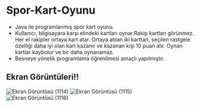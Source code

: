 # Spor-Kart-Oyunu
- Java ile programlanmış spor kart oyunu.
- Kullanıcı, bilgisayara karşı elindeki kartları oynar.Rakip kartları görünmez. Her el rakipler ortaya kart atar. Ortaya atılan iki karttan, seçilen rastgele özelliği daha iyi olan kart kazanır ve kazanan kişi 10 puan alır. Oynan kartlar kaybolur ve bir daha oynanamaz.
- Besneye yönelik programlama öğrenilmesi amaçlı yapılmıştır.

## Ekran Görüntüleri!!

![Ekran Görüntüsü (1114)](https://user-images.githubusercontent.com/86842336/166341683-7e266b6c-3ba7-4986-b475-015cecba2169.png)
![Ekran Görüntüsü (1115)](https://user-images.githubusercontent.com/86842336/166341677-4803aa5b-8115-423d-be82-07ef65fdb4d7.png)
![Ekran Görüntüsü (1116)](https://user-images.githubusercontent.com/86842336/166341676-6105b4f4-3c0d-4569-8fef-e1edaa89ae18.png)
